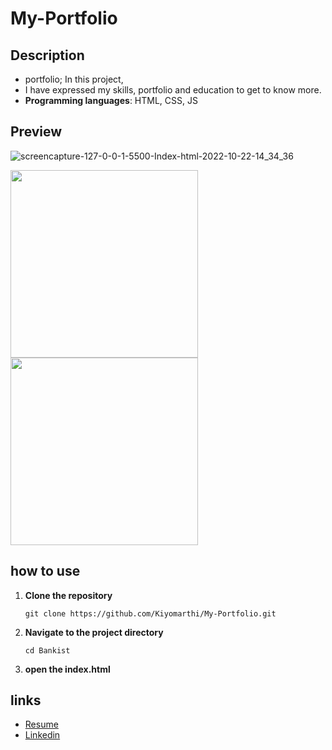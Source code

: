 # My-Portfolio
## Description
- portfolio; In this project, 
- I have expressed my skills, portfolio and education to get to know more.
- **Programming languages**: HTML, CSS, JS
## Preview
![screencapture-127-0-0-1-5500-Index-html-2022-10-22-14_34_36](https://user-images.githubusercontent.com/99019595/197336905-088ad913-74e0-4673-919d-0b6314bf5b6b.png)

<img src="https://user-images.githubusercontent.com/99019595/197336909-1ce1d294-61f2-40c6-aece-f5b2c52d56c3.png" width="300px"><img src="https://user-images.githubusercontent.com/99019595/197336910-e5d302da-5006-43ca-8bcf-e91f93d56265.png" width="300px">

## how to use
1. **Clone the repository**
	```
	git clone https://github.com/Kiyomarthi/My-Portfolio.git
	```
3. **Navigate to the project directory**
	```
	cd Bankist
	```
4. **open the index.html**
## links
- [Resume](https://drive.google.com/file/d/1MSikW0hlfwjpsI_VPBEZjkt8BuPGj5z8/view?usp=sharing)
- [Linkedin](https://www.linkedin.com/in/kiyomarthi/)




